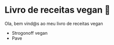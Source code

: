 # Livro de receitas vegan :mushroom:

Ola, bem vind@s ao meu livro de receitas vegan

-  Strogonoff vegan 
-  Pave

  

